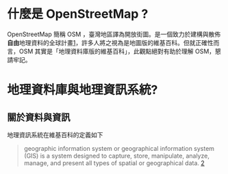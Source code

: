 
# 什麼是 OpenStreetMap ?
OpenStreetMap 簡稱 OSM ，臺灣地區譯為開放街圖。是一個致力於建構與散佈**自由**地理資料的全球計畫[1]，許多人將之視為是地圖版的維基百科。但就正確性而言，OSM 其實是「地理資料庫版的維基百科」，此觀點絕對有助於理解 OSM，懇請牢記。

[1]: https://wiki.openstreetmap.org/wiki/Main_Page "開放街圖維基百科首頁"

# 地理資料庫與地理資訊系統?
## 關於資料與資訊

地理資訊系統在維基百科的定義如下
> geographic information system or geographical information system (GIS) is a system designed to capture, store, manipulate, analyze, manage, and present all types of spatial or geographical data. [2]

[2]:https://en.wikipedia.org/wiki/Geographic_information_system "英文維基百科 GIS 條目"
